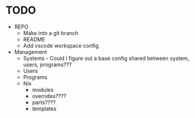# TODO
+ REPO
  + Make into a git branch
  + README
  + Add vscode workspace config
+ Management
  + Systems - Could I figure out a base config shared between system, users, programs???
  + Users
  + Programs
  + Nix
    + modules
    + overrides????
    + parts????
    + templates
